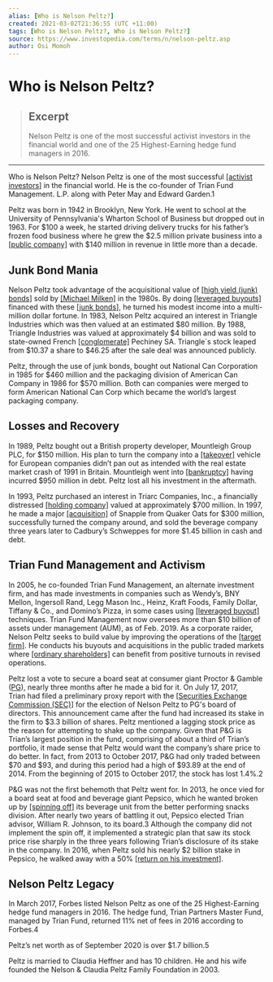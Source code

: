 ```yaml
---
alias: [Who is Nelson Peltz?]
created: 2021-03-02T21:36:55 (UTC +11:00)
tags: [Who is Nelson Peltz?, Who is Nelson Peltz?]
source: https://www.investopedia.com/terms/n/nelson-peltz.asp
author: Osi Momoh
---
```


# Who is Nelson Peltz?

> ## Excerpt
> Nelson Peltz is one of the most successful activist investors in the financial world and one of the 25 Highest-Earning hedge fund managers in 2016.

---

Who is Nelson Peltz?
Nelson Peltz is one of the most successful [[activist investors]](https://www.investopedia.com/terms/a/activist-investor.asp) in the financial world. He is the co-founder of Trian Fund Management. L.P. along with Peter May and Edward Garden.1

Peltz was born in 1942 in Brooklyn, New York. He went to school at the University of Pennsylvania's Wharton School of Business but dropped out in 1963. For $100 a week, he started driving delivery trucks for his father’s frozen food business where he grew the $2.5 million private business into a [[public company]](https://www.investopedia.com/terms/p/publiccompany.asp) with $140 million in revenue in little more than a decade.

## Junk Bond Mania

Nelson Peltz took advantage of the acquisitional value of [[high yield (junk) bonds]](https://www.investopedia.com/terms/h/high_yield_bond.asp) sold by [[Michael Milken]](https://www.investopedia.com/terms/m/michaelmilken.asp) in the 1980s. By doing [[leveraged buyouts]](https://www.investopedia.com/terms/l/leveragedbuyout.asp) financed with these [[junk bonds]](https://www.investopedia.com/terms/j/junkbond.asp), he turned his modest income into a multi-million dollar fortune. In 1983, Nelson Peltz acquired an interest in Triangle Industries which was then valued at an estimated $80 million. By 1988, Triangle Industries was valued at approximately $4 billion and was sold to state-owned French [[conglomerate]](https://www.investopedia.com/terms/c/conglomerate.asp) Pechiney SA. Triangle\`s stock leaped from $10.37 a share to $46.25 after the sale deal was announced publicly.

Peltz, through the use of junk bonds, bought out National Can Corporation in 1985 for $460 million and the packaging division of American Can Company in 1986 for $570 million. Both can companies were merged to form American National Can Corp which became the world’s largest packaging company.

## Losses and Recovery

In 1989, Peltz bought out a British property developer, Mountleigh Group PLC, for $150 million. His plan to turn the company into a [[takeover]](https://www.investopedia.com/terms/t/takeover.asp) vehicle for European companies didn’t pan out as intended with the real estate market crash of 1991 in Britain. Mountleigh went into [[bankruptcy]](https://www.investopedia.com/terms/b/bankruptcy.asp) having incurred $950 million in debt. Peltz lost all his investment in the aftermath.

In 1993, Peltz purchased an interest in Triarc Companies, Inc., a financially distressed [[holding company]](https://www.investopedia.com/terms/h/holdingcompany.asp) valued at approximately $700 million. In 1997, he made a major [[acquisition]](https://www.investopedia.com/terms/a/acquisition.asp) of Snapple from Quaker Oats for $300 million, successfully turned the company around, and sold the beverage company three years later to Cadbury’s Schweppes for more $1.45 billion in cash and debt.

## Trian Fund Management and Activism

In 2005, he co-founded Trian Fund Management, an alternate investment firm, and has made investments in companies such as Wendy’s, BNY Mellon, Ingersoll Rand, Legg Mason Inc., Heinz, Kraft Foods, Family Dollar, Tiffany & Co., and Domino’s Pizza, in some cases using [[leveraged buyout]](https://www.investopedia.com/terms/l/leveragedbuyout.asp) techniques. Trian Fund Management now oversees more than $10 billion of assets under management (AUM), as of Feb. 2019. As a corporate raider, Nelson Peltz seeks to build value by improving the operations of the [[target firm]](https://www.investopedia.com/terms/t/targetfirm.asp). He conducts his buyouts and acquisitions in the public traded markets where [[ordinary shareholders]](https://www.investopedia.com/terms/c/common_shareholder.asp) can benefit from positive turnouts in revised operations.

Peltz lost a vote to secure a board seat at consumer giant Proctor & Gamble ([PG](https://www.investopedia.com/markets/quote?tvwidgetsymbol=pg)), nearly three months after he made a bid for it. On July 17, 2017, Trian had filed a preliminary proxy report with the [[Securities Exchange Commission (SEC)]](https://www.investopedia.com/terms/s/sec.asp) for the election of Nelson Peltz to PG's board of directors. This announcement came after the fund had increased its stake in the firm to $3.3 billion of shares. Peltz mentioned a lagging stock price as the reason for attempting to shake up the company. Given that P&G is Trian’s largest position in the fund, comprising of about a third of Trian’s portfolio, it made sense that Peltz would want the company’s share price to do better. In fact, from 2013 to October 2017, P&G had only traded between $70 and $93, and during this period had a high of $93.89 at the end of 2014. From the beginning of 2015 to October 2017, the stock has lost 1.4%.2

P&G was not the first behemoth that Peltz went for. In 2013, he once vied for a board seat at food and beverage giant Pepsico, which he wanted broken up by [[spinning off]](https://www.investopedia.com/terms/s/spinoff.asp) its beverage unit from the better performing snacks division. After nearly two years of battling it out, Pepsico elected Trian advisor, William R. Johnson, to its board.3 Although the company did not implement the spin off, it implemented a strategic plan that saw its stock price rise sharply in the three years following Trian’s disclosure of its stake in the company. In 2016, when Peltz sold his nearly $2 billion stake in Pepsico, he walked away with a 50% [[return on his investment]](https://www.investopedia.com/terms/r/returnoninvestment.asp).

## Nelson Peltz Legacy

In March 2017, Forbes listed Nelson Peltz as one of the 25 Highest-Earning hedge fund managers in 2016. The hedge fund, Trian Partners Master Fund, managed by Trian Fund, returned 11% net of fees in 2016 according to Forbes.4

Peltz’s net worth as of September 2020 is over $1.7 billion.5

Peltz is married to Claudia Heffner and has 10 children. He and his wife founded the Nelson & Claudia Peltz Family Foundation in 2003.
